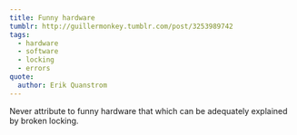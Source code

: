 ```yaml
---
title: Funny hardware
tumblr: http://guillermonkey.tumblr.com/post/3253989742
tags:
  - hardware
  - software
  - locking
  - errors
quote:
  author: Erik Quanstrom
---
```


Never attribute to funny hardware that which can be adequately explained by broken locking.
